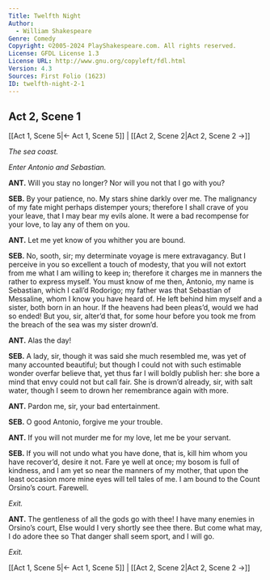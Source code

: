 ```yaml
---
Title: Twelfth Night
Author: 
  - William Shakespeare
Genre: Comedy
Copyright: ©2005-2024 PlayShakespeare.com. All rights reserved.
License: GFDL License 1.3
License URL: http://www.gnu.org/copyleft/fdl.html
Version: 4.3
Sources: First Folio (1623)
ID: twelfth-night-2-1
---
```


## Act 2, Scene 1
[[Act 1, Scene 5|← Act 1, Scene 5]] | [[Act 2, Scene 2|Act 2, Scene 2 →]]

*The sea coast.*

*Enter Antonio and Sebastian.*

**ANT.**
Will you stay no longer? Nor will you not that I go with you?

**SEB.**
By your patience, no. My stars shine darkly over me. The malignancy of my fate might perhaps distemper yours; therefore I shall crave of you your leave, that I may bear my evils alone. It were a bad recompense for your love, to lay any of them on you.

**ANT.**
Let me yet know of you whither you are bound.

**SEB.**
No, sooth, sir; my determinate voyage is mere extravagancy. But I perceive in you so excellent a touch of modesty, that you will not extort from me what I am willing to keep in; therefore it charges me in manners the rather to express myself. You must know of me then, Antonio, my name is Sebastian, which I call’d Rodorigo; my father was that Sebastian of Messaline, whom I know you have heard of. He left behind him myself and a sister, both born in an hour. If the heavens had been pleas’d, would we had so ended! But you, sir, alter’d that, for some hour before you took me from the breach of the sea was my sister drown’d.

**ANT.**
Alas the day!

**SEB.**
A lady, sir, though it was said she much resembled me, was yet of many accounted beautiful; but though I could not with such estimable wonder overfar believe that, yet thus far I will boldly publish her: she bore a mind that envy could not but call fair. She is drown’d already, sir, with salt water, though I seem to drown her remembrance again with more.

**ANT.**
Pardon me, sir, your bad entertainment.

**SEB.**
O good Antonio, forgive me your trouble.

**ANT.**
If you will not murder me for my love, let me be your servant.

**SEB.**
If you will not undo what you have done, that is, kill him whom you have recover’d, desire it not. Fare ye well at once; my bosom is full of kindness, and I am yet so near the manners of my mother, that upon the least occasion more mine eyes will tell tales of me. I am bound to the Count Orsino’s court. Farewell.

*Exit.*

**ANT.**
The gentleness of all the gods go with thee!
I have many enemies in Orsino’s court,
Else would I very shortly see thee there.
But come what may, I do adore thee so
That danger shall seem sport, and I will go.

*Exit.*

[[Act 1, Scene 5|← Act 1, Scene 5]] | [[Act 2, Scene 2|Act 2, Scene 2 →]]